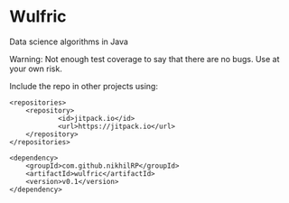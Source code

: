 # Wulfric
Data science algorithms in Java

Warning: Not enough test coverage to say that there are no bugs. Use at your own risk.


Include the repo in other projects using:

	<repositories>
  		<repository>
  	    		<id>jitpack.io</id>
  	    		<url>https://jitpack.io</url>
  		</repository>
  	</repositories>
	  
	<dependency>
		<groupId>com.github.nikhilRP</groupId>
		<artifactId>wulfric</artifactId>
		<version>v0.1</version>
	</dependency>
